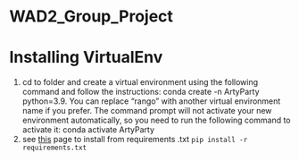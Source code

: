 # WAD2_Group_Project

# Installing VirtualEnv

1) cd to folder and create a virtual environment using the following command and follow the instructions: conda create -n ArtyParty python=3.9. You can replace “rango” with another virtual environment name if you prefer. The command prompt will not activate your new environment automatically, so you need to run the
following command to activate it: conda activate ArtyParty
2) see [this](https://pip.pypa.io/en/stable/cli/pip_freeze/) page to install from requirements .txt
```pip install -r requirements.txt```
        
        